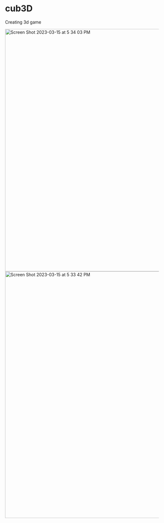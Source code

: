 # cub3D
Creating 3d game

<img width="792" alt="Screen Shot 2023-03-15 at 5 34 03 PM" src="https://user-images.githubusercontent.com/43179703/225351374-c3e60182-d40a-43c3-8df2-52b09bbe97cc.png">

<img width="806" alt="Screen Shot 2023-03-15 at 5 33 42 PM" src="https://user-images.githubusercontent.com/43179703/225351427-59674876-66ba-4bbe-b7c1-7b6c45acf6ec.png">
